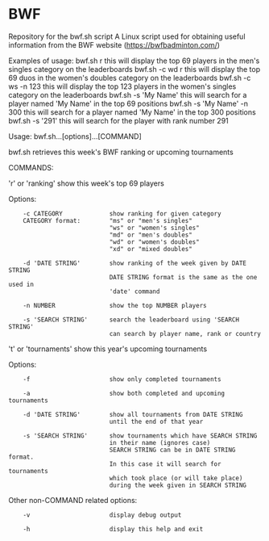 # BWF
Repository for the bwf.sh script
A Linux script used for obtaining useful information from the BWF website (https://bwfbadminton.com/)

Examples of usage:
bwf.sh r                        this will display the top 69 players in the men's singles category on the leaderboards
bwf.sh -c wd r                  this will display the top 69 duos in the women's doubles category on the leaderboards
bwf.sh -c ws -n 123             this will display the top 123 players in the women's singles category on the leaderboards
bwf.sh -s 'My Name'             this will search for a player named 'My Name' in the top 69 positions
bwf.sh -s 'My Name' -n 300      this will search for a player named 'My Name' in the top 300 positions
bwf.sh -s '291'                 this will search for the player with rank number 291

Usage: bwf.sh...[options]...[COMMAND]

bwf.sh retrieves this week's BWF ranking or upcoming tournaments

COMMANDS:

'r' or 'ranking'        show this week's top 69 players

Options:

        -c CATEGORY             show ranking for given category
        CATEGORY format:        "ms" or "men's singles"
                                "ws" or "women's singles"
                                "md" or "men's doubles"
                                "wd" or "women's doubles"
                                "xd" or "mixed doubles"

        -d 'DATE STRING'        show ranking of the week given by DATE STRING
                                DATE STRING format is the same as the one used in
                                'date' command

        -n NUMBER               show the top NUMBER players

        -s 'SEARCH STRING'      search the leaderboard using 'SEARCH STRING'
                                can search by player name, rank or country

't' or 'tournaments'    show this year's upcoming tournaments

Options:

        -f                      show only completed tournaments

        -a                      show both completed and upcoming tournaments

        -d 'DATE STRING'        show all tournaments from DATE STRING
                                until the end of that year

        -s 'SEARCH STRING'      show tournaments which have SEARCH STRING
                                in their name (ignores case)
                                SEARCH STRING can be in DATE STRING format.
                                In this case it will search for tournaments
                                which took place (or will take place)
                                during the week given in SEARCH STRING
Other non-COMMAND related options:

        -v                      display debug output

        -h                      display this help and exit
